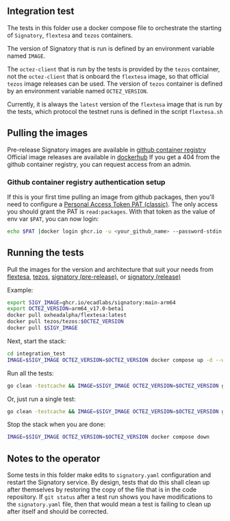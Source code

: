 ## Integration test

The tests in this folder use a docker compose file to orchestrate the starting of `Signatory`, `flextesa` and `tezos` containers.  

The version of Signatory that is run is defined by an environment variable named `IMAGE`.

The `octez-client` that is run by the tests is provided by the `tezos` container, not the `octez-client` that is onboard the `flextesa` image, so that official `tezos` image releases can be used.  The version of `tezos` container is defined by an environment variable named `OCTEZ_VERSION`.

Currently, it is always the `latest` version of the `flextesa` image that is run by the tests, which protocol the testnet runs is defined in the script `flextesa.sh`

## Pulling the images

Pre-release Signatory images are available in [github container registry](https://github.com/ecadlabs/signatory/pkgs/container/signatory)
Official image releases are available in [dockerhub](https://hub.docker.com/r/ecadlabs/signatory/tags)
If you get a 404 from the github container registry, you can request access from an admin.

### Github container registry authentication setup

If this is your first time pulling an image from github packages, then you'll need to configure a [Personal Access Token PAT (classic)](https://github.com/settings/tokens). The only access you should grant the PAT is `read:packages`.  With that token as the value of env var `$PAT`, you can now login:

```sh
echo $PAT |docker login ghcr.io -u <your_github_name> --password-stdin
```

## Running the tests

Pull the images for the version and architecture that suit your needs from [flextesa](https://hub.docker.com/r/oxheadalpha/flextesa/tags), [tezos](https://hub.docker.com/r/tezos/tezos/tags), [signatory (pre-release)](https://github.com/ecadlabs/signatory/pkgs/container/signatory/versions), or [signatory (release)](https://hub.docker.com/r/ecadlabs/signatory/tags)

Example:

```sh
export SIGY_IMAGE=ghcr.io/ecadlabs/signatory:main-arm64
export OCTEZ_VERSION=arm64_v17.0-beta1
docker pull oxheadalpha/flextesa:latest
docker pull tezos/tezos:$OCTEZ_VERSION
docker pull $SIGY_IMAGE
```

Next, start the stack:

```sh
cd integration_test
IMAGE=$SIGY_IMAGE OCTEZ_VERSION=$OCTEZ_VERSION docker compose up -d --wait
```

Run all the tests:

```sh
go clean -testcache && IMAGE=$SIGY_IMAGE OCTEZ_VERSION=$OCTEZ_VERSION go test ./...
```

Or, just run a single test:

```sh
go clean -testcache && IMAGE=$SIGY_IMAGE OCTEZ_VERSION=$OCTEZ_VERSION go test -run ^TestOperationAllowPolicy
```

Stop the stack when you are done:

```sh
IMAGE=$SIGY_IMAGE OCTEZ_VERSION=$OCTEZ_VERSION docker compose down
```

## Notes to the operator

Some tests in this folder make edits to `signatory.yaml` configuration and restart the Signatory service. By design, tests that do this shall clean up after themselves by restoring the copy of the file that is in the code repository.  If `git status` after a test run shows you have modifications to the `signatory.yaml` file, then that would mean a test is failing to clean up after itself and should be corrected.
